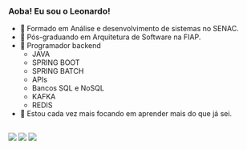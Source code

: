 ### Aoba! Eu sou o Leonardo!

- 📌 Formado em Análise e desenvolvimento de sistemas no SENAC.
- 📌 Pós-graduando em Arquitetura de Software na FIAP.
- 📌 Programador backend
	- JAVA
	- SPRING BOOT
	- SPRING BATCH
	- APIs
	- Bancos SQL e NoSQL
	- KAFKA
	- REDIS
- 📌 Estou cada vez mais focando em aprender mais do que já sei.

##

<div> 
  <a href="https://www.instagram.com/leo_fujimura/" target="_blank"><img src="https://img.shields.io/badge/-Instagram-%23E4405F?style=for-the-badge&logo=instagram&logoColor=white" target="_blank"></a>
  <a href = "mailto:leonardo.fujimura123@gmail.com"><img src="https://img.shields.io/badge/-Gmail-%23333?style=for-the-badge&logo=gmail&logoColor=white" target="_blank"></a>
  <a href="https://www.linkedin.com/in/leonardo-noboru-machado-fujimura" target="_blank"><img src="https://img.shields.io/badge/-LinkedIn-%230077B5?style=for-the-badge&logo=linkedin&logoColor=white" target="_blank"></a> 
</div>
